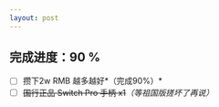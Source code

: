 ```yaml
---
layout: post
---
```


## 完成进度：90 %

- [ ] 攒下2w RMB 越多越好*（完成90%）*
- [ ] <del>国行正品 Switch Pro 手柄 x1</del>*（等祖国版搓坏了再说）*
